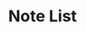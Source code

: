 ---
layout: note-list
title: Note List
button_name: Note List
link_text: Note List
info_text: Note List
page_header: List of Notes
description: Here is a list of categories of the notes, that I exported from my personal tool.
---